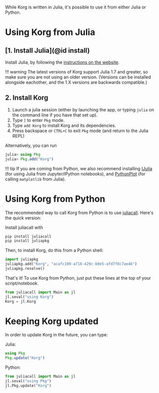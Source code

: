 While Korg is written in Julia, it's possible to use it from either Julia or Python.

# Using Korg from Julia

## [1. Install Julia](@id install)
Install Julia, by following the [instructions on the website](https://julialang.org/downloads/).

!!! warning
    The latest versions of Korg support Julia 1.7 and greater, so make sure you are not using an
    older version.  (Versions can be installed alongside eachother, and the 1.X versions are
    backwards compatible.)

## 2. Install Korg

1. Launch a julia session (either by launching the app, or typing `julia` on the command line if you have that set up).
2. Type `]` to enter `Pkg` mode.
3. Type `add Korg` to install Korg and its dependencies.
4. Press backspace or `CTRL+C` to exit `Pkg` mode (and return to the Julia REPL)

Alternatively, you can run
```julia
julia> using Pkg
julia> Pkg.add("Korg")
```

!!! tip
    If you are coming from Python, we also recommend installing
    [IJulia](https://github.com/JuliaLang/IJulia.jl) (for using Julia from Jupyter/IPython
    notebooks), and [PythonPlot](https://github.com/JuliaPy/PythonPlot.jl) (for calling `matplotlib` from Julia).

# Using Korg from Python
The recommended way to call Korg from Python is to use [juliacall](https://pypi.org/project/juliacall/).
Here's the quick version:

Install juliacall with
```bash
pip install juliacall
pip install juliapkg
```
Then, to install Korg, do this from a Python shell:
```python
import juliapkg
juliapkg.add("Korg", "acafc109-a718-429c-b0e5-afd7f8c7ae46")
juliapkg.resolve()
```
That's it! To use Korg from Python, just put these lines at the top of your script/notebook.
```python
from juliacall import Main as jl
jl.seval("using Korg")
Korg = jl.Korg
```

# Keeping Korg updated
In order to update Korg in the future, you can type:

Julia:
```julia
using Pkg
Pkg.update("Korg")
```

Python:
```python
from juliacall import Main as jl
jl.seval("using Pkg")
jl.Pkg.update("Korg")
```
